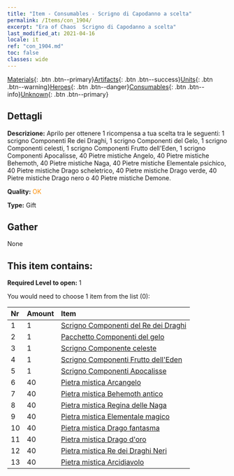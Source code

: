```yaml
---
title: "Item - Consumables - Scrigno di Capodanno a scelta"
permalink: /Items/con_1904/
excerpt: "Era of Chaos  Scrigno di Capodanno a scelta"
last_modified_at: 2021-04-16
locale: it
ref: "con_1904.md"
toc: false
classes: wide
---
```

 [Materials](/it/Items/){: .btn .btn--primary}[Artifacts](/it/Items/Artifacts/){: .btn .btn--success}[Units](/it/Items/Units/){: .btn .btn--warning}[Heroes](/it/Items/Heroes/){: .btn .btn--danger}[Consumables](/it/Items/Consumables/){: .btn .btn--info}[Unknown](/it/Items/Unknown/){: .btn .btn--primary}

## Dettagli
 **Descrizione:** Aprilo per ottenere 1 ricompensa a tua scelta tra le seguenti: 1 scrigno Componenti Re dei Draghi, 1 scrigno Componenti del Gelo, 1 scrigno Componenti celesti, 1 scrigno Componenti Frutto dell'Eden, 1 scrigno Componenti Apocalisse, 40 Pietre mistiche Angelo, 40 Pietre mistiche Behemoth, 40 Pietre mistiche Naga, 40 Pietre mistiche Elementale psichico, 40 Pietre mistiche Drago scheletrico, 40 Pietre mistiche Drago verde, 40 Pietre mistiche Drago nero o 40 Pietre mistiche Demone.

 **Quality:** <span style="color: #FF8C00">OK</span>

 **Type:** Gift

## Gather

  None

## This item contains:

 **Required Level to open:** 1

 You would need to choose 1 item from the list (0):

  | Nr | Amount |     Item    |
  |:---|:-------|:------------|
  | 1 | 1 | [Scrigno Componenti del Re dei Draghi](/it/Items/con_1348/) |  | 
  | 2 | 1 | [Pacchetto Componenti del gelo](/it/Items/con_1352/) |  | 
  | 3 | 1 | [Scrigno Componente celeste](/it/Items/con_1354/) |  | 
  | 4 | 1 | [Scrigno Componenti Frutto dell'Eden](/it/Items/con_1864/) |  | 
  | 5 | 1 | [Scrigno Componenti Apocalisse](/it/Items/con_1360/) |  | 
  | 6 | 40 | [Pietra mistica Arcangelo](/it/Items/unt_288/) |  | 
  | 7 | 40 | [Pietra mistica Behemoth antico](/it/Items/unt_311/) |  | 
  | 8 | 40 | [Pietra mistica Regina delle Naga](/it/Items/unt_325/) |  | 
  | 9 | 40 | [Pietra mistica Elementale magico](/it/Items/unt_347/) |  | 
  | 10 | 40 | [Pietra mistica Drago fantasma](/it/Items/unt_303/) |  | 
  | 11 | 40 | [Pietra mistica Drago d'oro](/it/Items/unt_295/) |  | 
  | 12 | 40 | [Pietra mistica Re dei Draghi Neri](/it/Items/unt_334/) |  | 
  | 13 | 40 | [Pietra mistica Arcidiavolo](/it/Items/unt_318/) |  | 
